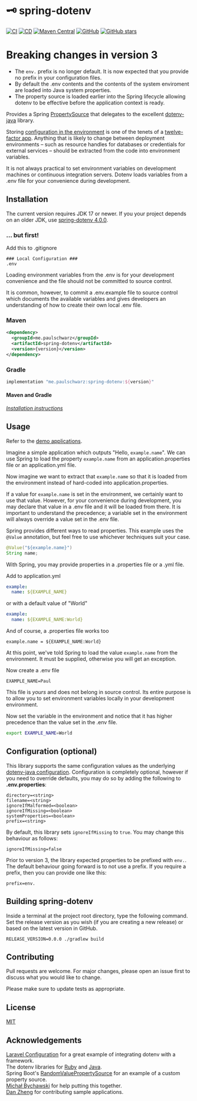 # 🗝 spring-dotenv 
[![CI](https://github.com/paulschwarz/spring-dotenv/workflows/CI/badge.svg)](https://github.com/paulschwarz/spring-dotenv/actions?query=workflow%3ACI)
[![CD](https://github.com/paulschwarz/spring-dotenv/workflows/CD/badge.svg)](https://github.com/paulschwarz/spring-dotenv/actions?query=workflow%3ACD)
[![Maven Central](https://img.shields.io/maven-central/v/me.paulschwarz/spring-dotenv?color=blue)](https://search.maven.org/artifact/me.paulschwarz/spring-dotenv)
[![GitHub](https://img.shields.io/github/license/paulschwarz/spring-dotenv?color=orange)](https://github.com/paulschwarz/spring-dotenv/blob/master/LICENSE)
[![GitHub stars](https://img.shields.io/github/stars/paulschwarz/spring-dotenv?color=yellowgreen)](https://github.com/paulschwarz/spring-dotenv/stargazers)

# Breaking changes in version 3

- The `env.` prefix is no longer default. It is now expected that you provide no prefix in your configuration files.
- By default the .env contents and the contents of the system enviroment are loaded into Java system properties.
- The property source is loaded earlier into the Spring lifecycle allowing dotenv to be effective before the application context is ready.

Provides a Spring [PropertySource](https://github.com/spring-projects/spring-framework/blob/v5.2.3.RELEASE/spring-core/src/main/java/org/springframework/core/env/PropertySource.java) that delegates to the excellent [dotenv-java](https://github.com/cdimascio/dotenv-java) library.

Storing [configuration in the environment](http://12factor.net/config) is one of the tenets of a [twelve-factor app](http://12factor.net). Anything that is likely to change between deployment environments – such as resource handles for databases or credentials for external services – should be extracted from the code into environment variables.

It is not always practical to set environment variables on development machines or continuous integration servers. Dotenv loads variables from a .env file for your convenience during development.

## Installation

The current version requires JDK 17 or newer.
If you your project depends on an older JDK, use
[spring-dotenv 4.0.0](https://github.com/paulschwarz/spring-dotenv/releases/tag/v4.0.0).

### ... but first!

Add this to .gitignore

```gitignore
### Local Configuration ###
.env
```

Loading environment variables from the .env is for your development convenience and the file should not be committed to source control.

It is common, however, to commit a .env.example file to source control which documents the available variables and gives developers an understanding of how to create their own local .env file.

### Maven

```xml
<dependency>
  <groupId>me.paulschwarz</groupId>
  <artifactId>spring-dotenv</artifactId>
  <version>{version}</version>
</dependency>
```

### Gradle

```groovy
implementation "me.paulschwarz:spring-dotenv:${version}"
```

#### Maven and Gradle

[*Installation instructions*](https://github.com/paulschwarz/spring-dotenv/releases/latest)
    
## Usage

Refer to the [demo applications](examples).

Imagine a simple application which outputs "Hello, `example.name`". We can use Spring to load the property `example.name` from an application.properties file or an application.yml file.

Now imagine we want to extract that `example.name` so that it is loaded from the environment instead of hard-coded into application.properties.

If a value for `example.name` is set in the environment, we certainly want to use that value. However, for your convenience during development, you may declare that value in a .env file and it will be loaded from there. It is important to understand the precedence; a variable set in the environment will always override a value set in the .env file.  

Spring provides different ways to read properties. This example uses the `@Value` annotation, but feel free to use whichever techniques suit your case.

```java
@Value("${example.name}")
String name;
```

With Spring, you may provide properties in a .properties file or a .yml file.

Add to application.yml

```yaml
example:
  name: ${EXAMPLE_NAME}
```

or with a default value of "World"

```yaml
example:
  name: ${EXAMPLE_NAME:World}
```

And of course, a .properties file works too

```properties
example.name = ${EXAMPLE_NAME:World}
```

At this point, we've told Spring to load the value `example.name` from the environment. It must be supplied, otherwise you will get an exception.

Now create a .env file

```properties
EXAMPLE_NAME=Paul
```

This file is *yours* and does not belong in source control. Its entire purpose is to allow you to set environment variables locally in your development environment.

Now set the variable in the environment and notice that it has higher precedence than the value set in the .env file.

```bash
export EXAMPLE_NAME=World
```

## Configuration (optional)

This library supports the same configuration values as the underlying [dotenv-java configuration](https://github.com/cdimascio/dotenv-java#configuration-options). Configuration is completely optional, however if you need to override defaults, you may do so by adding the following to **.env.properties**:

```properties
directory=<string>
filename=<string>
ignoreIfMalformed=<boolean>
ignoreIfMissing=<boolean>
systemProperties=<boolean>
prefix=<string>
```

By default, this library sets `ignoreIfMissing` to `true`. You may change this behaviour as follows:

```properties
ignoreIfMissing=false
```

Prior to version 3, the library expected properties to be prefixed with `env.`. The default behaviour going forward is to not use a prefix. If you require a prefix, then you can provide one like this:


```properties
prefix=env.
```

## Building spring-dotenv

Inside a terminal at the project root directory, type the following command.
Set the release version as you wish (if you are creating a new release) or based on the latest version in GitHub.

```shell
RELEASE_VERSION=0.0.0 ./gradlew build
```

## Contributing

Pull requests are welcome. For major changes, please open an issue first to discuss what you would like to change.

Please make sure to update tests as appropriate.

## License

[MIT](LICENSE)

## Acknowledgements

[Laravel Configuration](https://laravel.com/docs/master/configuration) for a great example of integrating dotenv with a framework.  
The dotenv libraries for [Ruby](https://github.com/bkeepers/dotenv) and [Java](https://github.com/cdimascio/dotenv-java).    
Spring Boot's [RandomValuePropertySource](https://github.com/spring-projects/spring-boot/blob/v2.2.4.RELEASE/spring-boot-project/spring-boot/src/main/java/org/springframework/boot/env/RandomValuePropertySource.java) for an example of a custom property source.  
[Michał Bychawski](https://www.linkedin.com/in/michał-bychawski-541733aa) for help putting this together.  
[Dan Zheng](https://github.com/clevertension) for contributing sample applications.
